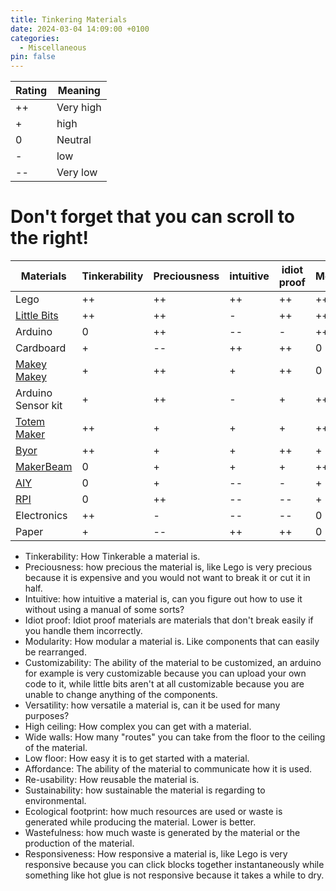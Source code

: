 ```yaml
---
title: Tinkering Materials
date: 2024-03-04 14:09:00 +0100
categories:
  - Miscellaneous
pin: false
---
```

| Rating | Meaning   |
| ------ | --------- |
| ++     | Very high |
| +      | high      |
| 0      | Neutral   |
| -      | low       |
| --     | Very low  |

# Don't forget that you can scroll to the right!

| Materials                                  | Tinkerability | Preciousness | intuitive | idiot proof | Modularity | Customizability | Versatility | High ceiling | Wide Walls | Low floor | Affordance | Re-usability | sustainability | Ecological footprint | Wastefulness | Responsiveness |
| ------------------------------------------ | ------------- | ------------ | --------- | ----------- | ---------- | --------------- | ----------- | ------------ | ---------- | --------- | ---------- | ------------ | -------------- | -------------------- | ------------ | -------------- |
| Lego                                       | ++            | ++           | ++        | ++          | ++         | -               | ++          | ++           | +          | ++        | ++         | ++           | --             | ++                   | +            | ++             |
| [Little Bits](https://littlebits.com/)     | ++            | ++           | -         | ++          | ++         | --              | -           | -            | --         | +         | +          | ++           | 0              | ++                   | -            | ++             |
| Arduino                                    | 0             | ++           | --        | -           | ++         | ++              | ++          | ++           | ++         | --        | --         | ++           | 0              | ++                   | -            | -              |
| Cardboard                                  | +             | --           | ++        | ++          | 0          | ++              | ++          | -            | -          | ++        | +          | --           | ++             | 0                    | --           | ++             |
| [Makey Makey](https://makeymakey.com/)     | +             | ++           | +         | ++          | 0          | +               | -           | -            | -          | +         | +          | ++           | 0              | ++                   | -            | ++             |
| Arduino Sensor kit                         | +             | ++           | -         | +           | ++         | ++              | ++          | ++           | ++         | --        | --         | ++           | 0              | ++                   | -            | -              |
| [Totem Maker](https://totemmaker.net/)     | ++            | +            | +         | +           | ++         | +               | +           | +            | +          | 0         | -          | +            | 0              | ++                   | -            | +              |
| [Byor](https://www.byor.nl/)               | ++            | +            | +         | ++          | +          | -               | --          | -            | -          | ++        | 0          | ++           | 0              | ++                   | -            | ++             |
| [MakerBeam](https://www.makerbeam.com/)    | 0             | +            | +         | +           | ++         | --              | --          | --           | -          | ++        | +          | +            | 0              | +                    | -            | ++             |
| [AIY](https://aiyprojects.withgoogle.com/) | 0             | +            | --        | -           | +          | -               | --          | -            | -          | +         | -          | ++           | 0              | ++                   | -            | -              |
| [RPI](https://www.raspberrypi.com/)        | 0             | ++           | --        | --          | +          | +               | ++          | ++           | ++         | -         | -          | ++           | 0              | ++                   | -            | -              |
| Electronics                                | ++            | -            | --        | --          | 0          | -               | ++          | ++           | ++         | ++        | --         | +            | 0              | ++                   | -            | +              |
| Paper                                      | +             | --           | ++        | ++          | 0          | +               | -           | --           | -          | ++        | ++         | --           | ++             | 0                    | 0            | ++             |

- Tinkerability: How Tinkerable a material is.
- Preciousness: how precious the material is, like Lego is very precious because it is expensive and you would not want to break it or cut it in half.
- Intuitive: how intuitive a material is, can you figure out how to use it without using a manual of some sorts?
- Idiot proof: Idiot proof materials are materials that don't break easily if you handle them incorrectly.
- Modularity: How modular a material is. Like components that can easily be rearranged.
- Customizability: The ability of the material to be customized, an arduino for example is very customizable because you can upload your own code to it, while little bits aren't at all customizable because you are unable to change anything of the components.
- Versatility: how versatile a material is, can it be used for many purposes?
- High ceiling: How complex you can get with a material.
- Wide walls: How many "routes" you can take from the floor to the ceiling of the material.
- Low floor: How easy it is to get started with a material.
- Affordance: The ability of the material to communicate how it is used.
- Re-usability: How reusable the material is.
- Sustainability: how sustainable the material is regarding to environmental.
- Ecological footprint: how much resources are used or waste is generated while producing the material. Lower is better.
- Wastefulness: how much waste is generated by the material or the production of the material.
- Responsiveness: How responsive a material is, like Lego is very responsive because you can click blocks together instantaneously while something like hot glue is not responsive because it takes a while to dry.